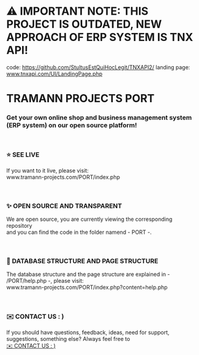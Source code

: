 # ⚠️ IMPORTANT NOTE: THIS PROJECT IS OUTDATED, NEW APPROACH OF ERP SYSTEM IS TNX API!
code: https://github.com/StultusEstQuiHocLegit/TNXAPI2/
landing page: www.tnxapi.com/UI/LandingPage.php

# TRAMANN PROJECTS PORT
<h3>Get your own online shop and business management system (ERP system) on our open source platform!</h3>
<br>
<h3>⭐ SEE LIVE</h3>
If you want to it live, please visit:
<br>www.tramann-projects.com/PORT/index.php
<br>
<br>
<br>
<h3>✨ OPEN SOURCE AND TRANSPARENT</h3>
We are open source, you are currently viewing the corresponding repository
<br>and you can find the code in the folder namend - PORT -.
<br>
<br>
<br>
<h3>📖 DATABASE STRUCTURE AND PAGE STRUCTURE</h3>
The database structure and the page structure are explained in - /PORT/help.php -, please visit:
<br>www.tramann-projects.com/PORT/index.php?content=help.php
<br>
<br>
<br>
<h3>✉️ CONTACT US   : )</h3>
If you should have questions, feedback, ideas, need for support, suggestions, something else? Always feel free to
<br><a href="mailto:hi@tramann-projects.com?subject=Hi  : )&body=Hi,%0D%0A%0D%0A%0D%0A[ContentOfYourMessage]%0D%0A%0D%0A%0D%0A%0D%0AWith best regards,%0D%0A[YourName]" title="Always at your service   : )">✉️ CONTACT US   : )</a>


